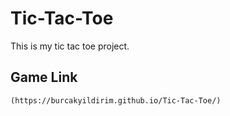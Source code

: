 # Tic-Tac-Toe
This is my tic tac toe project.
## Game Link
```
(https://burcakyildirim.github.io/Tic-Tac-Toe/)
```